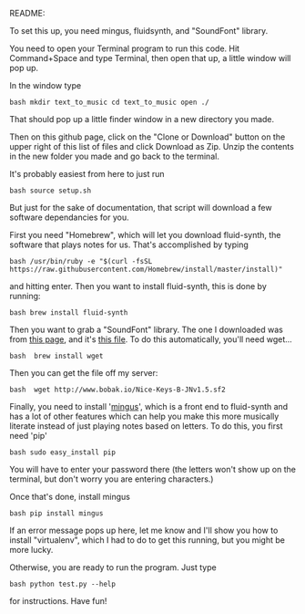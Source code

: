 README:

To set this up, you need mingus, fluidsynth, and "SoundFont" library.

You need to open your Terminal program to run this code. Hit Command+Space and type Terminal, then open that up, a little window will pop up.

In the window type 

``bash
mkdir text_to_music
cd text_to_music
open ./
``

That should pop up a little finder window in a new directory you made.

Then on this github page, click on the "Clone or Download" button on the upper right of this list of files and click Download as Zip. Unzip the contents in the new folder you made and go back to the terminal.

It's probably easiest from here to just run

``bash
source setup.sh
``

But just for the sake of documentation, that script will download a few software dependancies for you.

First you need "Homebrew", which will let you download fluid-synth, the software that plays notes for us. That's accomplished by typing

``bash
/usr/bin/ruby -e "$(curl -fsSL https://raw.githubusercontent.com/Homebrew/install/master/install)"
``

and hitting enter. Then you want to install fluid-synth, this is done by running:

``bash
brew install fluid-synth
``

Then you want to grab a "SoundFont" library. The one I downloaded was from [this page](https://sites.google.com/site/soundfonts4u/), and it's [this file](https://drive.google.com/file/d/0B4_6p-MMrzwLLVZqV0gyTkFlams/view?usp=sharing). To do this automatically, you'll need wget...

``bash 
brew install wget
``

Then you can get the file off my server:

``bash 
wget http://www.bobak.io/Nice-Keys-B-JNv1.5.sf2
``

Finally, you need to install '[mingus](http://bspaans.github.io/python-mingus/index.html)', which is a front end to fluid-synth and has a lot of other features which can help you make this more musically literate instead of just playing notes based on letters.
To do this, you first need 'pip'

``bash
sudo easy_install pip
``

You will have to enter your password there (the letters won't show up on the terminal, but don't worry you are entering characters.)

Once that's done, install mingus

``bash
pip install mingus
``

If an error message pops up here, let me know and I'll show you how to install "virtualenv", which I had to do to get this running, but you might be more lucky.

Otherwise, you are ready to run the program. Just type

``bash
python test.py --help
``

for instructions. Have fun!



